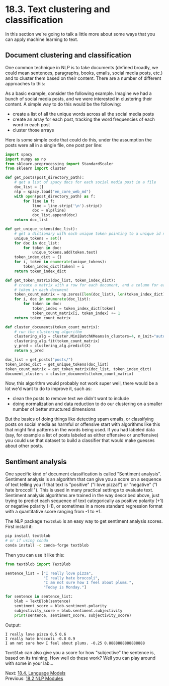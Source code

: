 # 18.3. Text clustering and classification

In this section we're going to talk a little more about some ways that you can apply machine learning to text.

## Document clustering and classification

One common technique in NLP is to take documents (defined broadly, we could mean sentences, paragraphs, books, emails,
social media posts, etc.) and to cluster them based on their content. There are a number of different approaches to
this:

As a basic example, consider the following example. Imagine we had a bunch of social media posts, and we were interested
in clustering their content. A simple way to do this would be the following:

- create a list of all the unique words across all the social media posts
- create an array for each post, tracking the word frequencies of each word in each post
- cluster those arrays

Here is some simple code that could do this, under the assumption the posts were all in a single file, one post per
line:

```python
import spacy
import numpy as np
from sklearn.preprocessing import StandardScaler
from sklearn import cluster

def get_posts(post_directory_path):
    # get a list of spacy docs for each social media post in a file
    doc_list = []
    nlp = spacy.load("en_core_web_md")
    with open(post_directory_path) as f:
        for line in f:
            line = line.strip('\n').strip()
            doc = nlp(line)
            doc_list.append(doc)
    return doc_list

def get_unique_tokens(doc_list):
    # get a dictionary with each unique token pointing to a unique id number
    unique_tokens = set()
    for doc in doc_list:
        for token in doc:
            unique_tokens.add(token.text)
    token_index_dict = {}
    for i, token in enumerate(unique_tokens):
        token_index_dict[token] = i
    return token_index_dict

def get_token_matrix(doc_list, token_index_dict):
    # create a matrix with a row for each document, and a column for each token, giving us the freq of each
    # token in each document
    token_count_matrix = np.zeros([len(doc_list), len(token_index_dict)])
    for i, doc in enumerate(doc_list):
        for token in doc:
            token_index = token_index_dict[token]
            token_count_matrix[i, token_index] += 1
    return token_count_matrix

def cluster_documents(token_count_matrix):
    # run the clustering algorithm
    clustering_alg = cluster.MiniBatchKMeans(n_clusters=4, n_init="auto")
    clustering_alg.fit(token_count_matrix)
    y_pred = clustering_alg.predict(X)
    return y_pred

doc_list = get_posts("posts/")
token_index_dict = get_unique_tokens(doc_list)
token_count_matrix = get_token_matrix(doc_list, token_index_dict)
document_clusters = cluster_documents(token_count_matrix)
```

Now, this algorithm would probably not work super well, there would be a lot we'd want to do to improve it, such as:

- clean the posts to remove text we didn't want to include
- doing normalization and data reduction to do our clustering on a smaller number of better structured dimensions

But the basics of doing things like detecting spam emails, or classifying posts on social media as harmful or offensive
start with algorithms like this that might find patterns in the words being used. If you had labeled data (say, for
example a list of posts labeled as either offensive or unoffensive) you could use that dataset to build a classifier
that would make guesses about other posts.

## Sentiment analysis

One specific kind of document classification is called "Sentiment analysis". Sentiment analysis is an algorithm that can
give you a score on a sequence of text telling you if that text is "positive" ("I love pizza!") or "negative" ("I hate
broccoli!"). This is used in many practical settings to evaluate text. Sentiment analysis algorithms are trained in the
way described above, just trying to predict each sequence of text categorically as positive polarity (+1) or negative
polarity (-1), or sometimes in a more standard regression format with a quantitative score ranging from -1 to +1.

The NLP package `TextBlob` is an easy way to get sentiment analysis scores. First install it:

```bash
pip install textblob
# or if using conda
conda install -c conda-forge textblob
```

Then you can use it like this:

```python
from textblob import TextBlob

sentence_list = ["I really love pizza",
                 "I really hate broccoli",
                 "I am not sure how I feel about plums.",
                 "Today is Monday."]

for sentence in sentence_list:
    blob = TextBlob(sentence)
    sentiment_score = blob.sentiment.polarity
    subjectivity_score = blob.sentiment.subjectivity
    print(sentence, sentiment_score, subjectivity_score)
```

Output:

```text
I really love pizza 0.5 0.6
I really hate broccoli -0.8 0.9
I am not sure how I feel about plums. -0.25 0.8888888888888888
```

`TextBlob` can also give you a score for how "subjective" the sentence is, based on its training. How well do these
work? Well you can play around with some in your lab...

Next: [18.4. Language Models](18.4.%20Language%20Models.md)<br>
Previous: [18.2 NLP Modules](18.2.%20NLP%20Modules.md)
